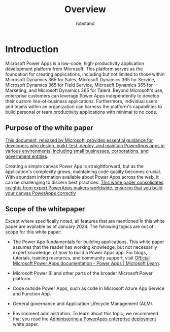 ﻿---
title: Overview
description: Overview
ms.date: 04/26/2024
ms.topic: guidance
ms.service: powerapps
author: robstand
ms.author: rstand
---

# Introduction

Microsoft Power Apps is a low-code, high-productivity application development platform from Microsoft. This platform serves as the foundation for creating applications, including but not limited to those within Microsoft Dynamics 365 for Sales, Microsoft Dynamics 365 for Service, Microsoft Dynamics 365 for Field Service, Microsoft Dynamics 365 for Marketing, and Microsoft Dynamics 365 for Talent. Beyond Microsoft's use, enterprise customers can leverage Power Apps independently to develop their custom line-of-business applications. Furthermore, individual users and teams within an organization can harness the platform's capabilities to build personal or team productivity applications with minimal to no code.

## Purpose of the white paper

[This document, released by Microsoft, provides essential guidance for developers who design, build, test, deploy, and maintain PowerApps apps in various environments, including small businesses, corporations, and government entities](https://powerapps.microsoft.com/en-us/blog/powerapps-canvas-app-coding-standards-and-guidelines/).

Creating a simple canvas Power App is straightforward, but as the application's complexity grows, maintaining code quality becomes crucial. With abundant information available about Power Apps across the web, it can be challenging to discern best practices. [This white paper consolidates insights from expert PowerApps makers worldwide, ensuring that you build your canvas PowerApps correctly](https://powerapps.microsoft.com/en-us/blog/powerapps-canvas-app-coding-standards-and-guidelines/)

## Scope of the whitepaper

Except where specifically noted, all features that are mentioned in this white paper are available as of January 2024. The following topics are out of scope for this white paper:

-   The Power App fundamentals for building applications. This white paper assumes that the reader has working knowledge, but not necessarily expert knowledge, of how to build a Power Apps app. For blogs, tutorials, training resources, and community support, visit [Official Microsoft Power Apps documentation - Power Apps \| Microsoft Learn](https://learn.microsoft.com/en-us/power-apps/).

-   Microsoft Power BI and other parts of the broader Microsoft Power platform.

-   Code outside Power Apps, such as code in Microsoft Azure App Service and Function App.

-   General governance and Application Lifecycle Management (ALM).

-   Environment administration. To learn about this topic, we recommend that you read the [<u>Administering a PowerApps enterprise deployment</u>](https://docs.microsoft.com/en-us/powerapps/administrator/admin-powerapps-enterprise-deployment) white paper.


